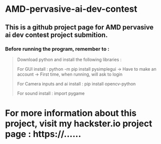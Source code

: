 # AMD-pervasive-ai-dev-contest
## This is a github project page for AMD pervasive ai dev contest project submition.

### Before running the program, remember to :
> Download python and install the following libraries :
>
> For GUI install :
> python -m pip install pysimplegui
> -> Have to make an account
> -> First time, when running, will ask to login
>
> For Camera inputs and ai install :
> pip install opencv-python
>
> For sound install :
> import pygame

# For more information about this project, visit my hackster.io project page : https://......